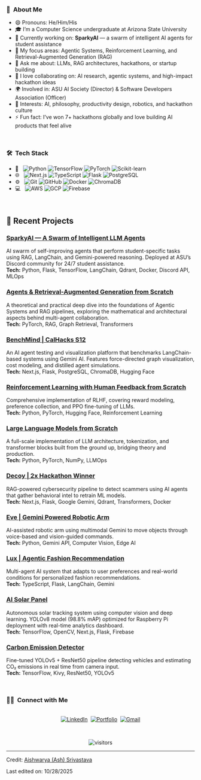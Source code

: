 
<h3>👋 &nbsp;About Me</h3>
<ul>
<li>😄 Pronouns: He/Him/His</li>
<li>🎓 I’m a Computer Science undergraduate at Arizona State University</li>
<li>🔭 Currently working on: <b>SparkyAI</b> — a swarm of intelligent AI agents for student assistance</li>
<li>🧠 My focus areas: Agentic Systems, Reinforcement Learning, and Retrieval-Augmented Generation (RAG)</li>
<li>💬 Ask me about: LLMs, RAG architectures, hackathons, or startup building</li>
<li>🤝 I love collaborating on: AI research, agentic systems, and high-impact hackathon ideas</li>
<li>🌍 Involved in: ASU AI Society (Director) & Software Developers Association (Officer)</li>
<li>💜 Interests: AI, philosophy, productivity design, robotics, and hackathon culture</li>
<li>⚡ Fun fact: I’ve won 7+ hackathons globally and love building AI products that feel alive</li>
</ul>
<br>

<h3>🛠 &nbsp;Tech Stack</h3>
<ul>
<li>🧠 &nbsp;
<img src="https://img.shields.io/badge/Python-14354C?style=for-the-badge&logo=python&logoColor=white" alt="Python">
<img src="https://img.shields.io/badge/TensorFlow-FF6F00?style=for-the-badge&logo=tensorflow&logoColor=white" alt="TensorFlow">
<img src="https://img.shields.io/badge/PyTorch-EE4C2C?style=for-the-badge&logo=pytorch&logoColor=white" alt="PyTorch">
<img src="https://img.shields.io/badge/ScikitLearn-F7931E?style=for-the-badge&logo=scikit-learn&logoColor=white" alt="Scikit-learn">
</li>

<li>🌐 &nbsp;
<img src="https://img.shields.io/badge/Next.js-000000?style=for-the-badge&logo=nextdotjs&logoColor=white" alt="Next.js">
<img src="https://img.shields.io/badge/TypeScript-007ACC?style=for-the-badge&logo=typescript&logoColor=white" alt="TypeScript">
<img src="https://img.shields.io/badge/Flask-000000?style=for-the-badge&logo=flask&logoColor=white" alt="Flask">
<img src="https://img.shields.io/badge/PostgreSQL-316192?style=for-the-badge&logo=postgresql&logoColor=white" alt="PostgreSQL">
</li>

<li>⚙️ &nbsp;
<img src="https://img.shields.io/badge/Git-F05032?style=for-the-badge&logo=git&logoColor=white" alt="Git">
<img src="https://img.shields.io/badge/GitHub-181717?style=for-the-badge&logo=github&logoColor=white" alt="GitHub">
<img src="https://img.shields.io/badge/Docker-2496ED?style=for-the-badge&logo=docker&logoColor=white" alt="Docker">
<img src="https://img.shields.io/badge/ChromaDB-5C2D91?style=for-the-badge&logo=database&logoColor=white" alt="ChromaDB">
</li>

<li>💻 &nbsp;
<img src="https://img.shields.io/badge/AWS-232F3E?style=for-the-badge&logo=amazon-aws&logoColor=white" alt="AWS">
<img src="https://img.shields.io/badge/Google_Cloud-4285F4?style=for-the-badge&logo=google-cloud&logoColor=white" alt="GCP">
<img src="https://img.shields.io/badge/Firebase-FFCA28?style=for-the-badge&logo=firebase&logoColor=white" alt="Firebase">
</li>
</ul>
<br>

<h2>📝 Recent Projects</h2>

<h3><a href="https://github.com/ashworks1706/SparkyAI">SparkyAI — A Swarm of Intelligent LLM Agents</a></h3>
<p>AI swarm of self-improving agents that perform student-specific tasks using RAG, LangChain, and Gemini-powered reasoning. Deployed at ASU’s Discord community for 24/7 student assistance.<br>
<b>Tech:</b> Python, Flask, TensorFlow, LangChain, Qdrant, Docker, Discord API, MLOps</p>

<h3><a href="https://github.com/ashworks1706/agents-rag-from-scratch">Agents & Retrieval-Augmented Generation from Scratch</a></h3>
<p>A theoretical and practical deep dive into the foundations of Agentic Systems and RAG pipelines, exploring the mathematical and architectural aspects behind multi-agent collaboration.<br>
<b>Tech:</b> PyTorch, RAG, Graph Retrieval, Transformers</p>

<h3><a href="https://github.com/ashworks1706/benchmind">BenchMind | CalHacks S12</a></h3>
<p>An AI agent testing and visualization platform that benchmarks LangChain-based systems using Gemini AI. Features force-directed graph visualization, cost modeling, and distilled agent simulations.<br>
<b>Tech:</b> Next.js, Flask, PostgreSQL, ChromaDB, Hugging Face</p>

<h3><a href="https://github.com/ashworks1706/RLHF-from-scratch">Reinforcement Learning with Human Feedback from Scratch</a></h3>
<p>Comprehensive implementation of RLHF, covering reward modeling, preference collection, and PPO fine-tuning of LLMs.<br>
<b>Tech:</b> Python, PyTorch, Hugging Face, Reinforcement Learning</p>

<h3><a href="https://github.com/ashworks1706/LLM-from-scratch">Large Language Models from Scratch</a></h3>
<p>A full-scale implementation of LLM architecture, tokenization, and transformer blocks built from the ground up, bridging theory and production.<br>
<b>Tech:</b> Python, PyTorch, NumPy, LLMOps</p>

<h3><a href="https://github.com/ashworks1706/Decoy">Decoy | 2x Hackathon Winner</a></h3>
<p>RAG-powered cybersecurity pipeline to detect scammers using AI agents that gather behavioral intel to retrain ML models.<br>
<b>Tech:</b> Next.js, Flask, Google Gemini, Qdrant, Transformers, Docker</p>

<h3><a href="https://github.com/ashworks1706/Eve">Eve | Gemini Powered Robotic Arm</a></h3>
<p>AI-assisted robotic arm using multimodal Gemini to move objects through voice-based and vision-guided commands.<br>
<b>Tech:</b> Python, Gemini API, Computer Vision, Edge AI</p>

<h3><a href="https://github.com/ashworks1706/Lux">Lux | Agentic Fashion Recommendation</a></h3>
<p>Multi-agent AI system that adapts to user preferences and real-world conditions for personalized fashion recommendations.<br>
<b>Tech:</b> TypeScript, Flask, LangChain, Gemini</p>

<h3><a href="https://github.com/ashworks1706/AI-Solar-Panel">AI Solar Panel</a></h3>
<p>Autonomous solar tracking system using computer vision and deep learning. YOLOv8 model (98.8% mAP) optimized for Raspberry Pi deployment with real-time analytics dashboard.<br>
<b>Tech:</b> TensorFlow, OpenCV, Next.js, Flask, Firebase</p>

<h3><a href="https://github.com/ashworks1706/Carbon-Emission-Detector">Carbon Emission Detector</a></h3>
<p>Fine-tuned YOLOv5 + ResNet50 pipeline detecting vehicles and estimating CO₂ emissions in real time from camera input.<br>
<b>Tech:</b> TensorFlow, Kivy, ResNet50, YOLOv5</p>

<br>

<h3>🤝🏻 &nbsp;Connect with Me</h3>
<p align="center">
<br>
<a href="https://www.linkedin.com/in/ashworks"><img src="https://img.shields.io/badge/linkedin-%230077B5.svg?&style=for-the-badge&logo=linkedin&logoColor=white" alt="LinkedIn"></a>&nbsp;
<a href="https://ashworks.dev"><img src="https://img.shields.io/badge/Portfolio-000000?style=for-the-badge&logo=vercel&logoColor=white" alt="Portfolio"></a>&nbsp;
<a href="mailto:ashworks1706@gmail.com"><img src="https://img.shields.io/badge/gmail-%23D14836.svg?&style=for-the-badge&logo=gmail&logoColor=white" alt="Gmail"></a>
</p>

<br>

<p align="center">
    <img align="center" alt="visitors" src="https://gpvc.arturio.dev/ashworks1706">
</p>
<hr>
<p>Credit: <a href="https://github.com/ashworks1706">Aishwarya (Ash) Srivastava</a></p>
<p>Last edited on: 10/28/2025</p>
